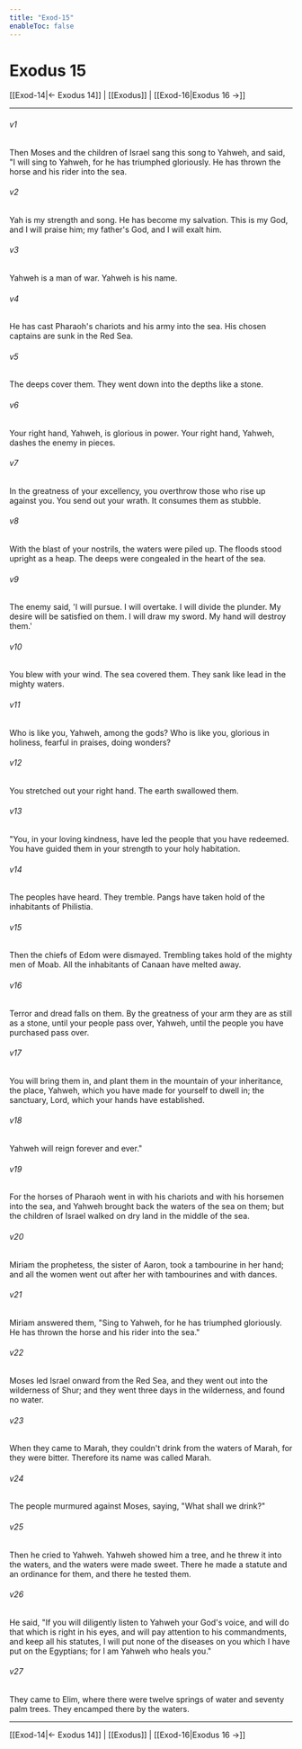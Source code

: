 ```yaml
---
title: "Exod-15"
enableToc: false
---
```

# Exodus 15

[[Exod-14|← Exodus 14]] | [[Exodus]] | [[Exod-16|Exodus 16 →]]
***



###### v1 
Then Moses and the children of Israel sang this song to Yahweh, and said, "I will sing to Yahweh, for he has triumphed gloriously. He has thrown the horse and his rider into the sea. 

###### v2 
Yah is my strength and song. He has become my salvation. This is my God, and I will praise him; my father's God, and I will exalt him. 

###### v3 
Yahweh is a man of war. Yahweh is his name. 

###### v4 
He has cast Pharaoh's chariots and his army into the sea. His chosen captains are sunk in the Red Sea. 

###### v5 
The deeps cover them. They went down into the depths like a stone. 

###### v6 
Your right hand, Yahweh, is glorious in power. Your right hand, Yahweh, dashes the enemy in pieces. 

###### v7 
In the greatness of your excellency, you overthrow those who rise up against you. You send out your wrath. It consumes them as stubble. 

###### v8 
With the blast of your nostrils, the waters were piled up. The floods stood upright as a heap. The deeps were congealed in the heart of the sea. 

###### v9 
The enemy said, 'I will pursue. I will overtake. I will divide the plunder. My desire will be satisfied on them. I will draw my sword. My hand will destroy them.' 

###### v10 
You blew with your wind. The sea covered them. They sank like lead in the mighty waters. 

###### v11 
Who is like you, Yahweh, among the gods? Who is like you, glorious in holiness, fearful in praises, doing wonders? 

###### v12 
You stretched out your right hand. The earth swallowed them. 

###### v13 
"You, in your loving kindness, have led the people that you have redeemed. You have guided them in your strength to your holy habitation. 

###### v14 
The peoples have heard. They tremble. Pangs have taken hold of the inhabitants of Philistia. 

###### v15 
Then the chiefs of Edom were dismayed. Trembling takes hold of the mighty men of Moab. All the inhabitants of Canaan have melted away. 

###### v16 
Terror and dread falls on them. By the greatness of your arm they are as still as a stone, until your people pass over, Yahweh, until the people you have purchased pass over. 

###### v17 
You will bring them in, and plant them in the mountain of your inheritance, the place, Yahweh, which you have made for yourself to dwell in; the sanctuary, Lord, which your hands have established. 

###### v18 
Yahweh will reign forever and ever." 

###### v19 
For the horses of Pharaoh went in with his chariots and with his horsemen into the sea, and Yahweh brought back the waters of the sea on them; but the children of Israel walked on dry land in the middle of the sea. 

###### v20 
Miriam the prophetess, the sister of Aaron, took a tambourine in her hand; and all the women went out after her with tambourines and with dances. 

###### v21 
Miriam answered them, "Sing to Yahweh, for he has triumphed gloriously. He has thrown the horse and his rider into the sea." 

###### v22 
Moses led Israel onward from the Red Sea, and they went out into the wilderness of Shur; and they went three days in the wilderness, and found no water. 

###### v23 
When they came to Marah, they couldn't drink from the waters of Marah, for they were bitter. Therefore its name was called Marah. 

###### v24 
The people murmured against Moses, saying, "What shall we drink?" 

###### v25 
Then he cried to Yahweh. Yahweh showed him a tree, and he threw it into the waters, and the waters were made sweet. There he made a statute and an ordinance for them, and there he tested them. 

###### v26 
He said, "If you will diligently listen to Yahweh your God's voice, and will do that which is right in his eyes, and will pay attention to his commandments, and keep all his statutes, I will put none of the diseases on you which I have put on the Egyptians; for I am Yahweh who heals you." 

###### v27 
They came to Elim, where there were twelve springs of water and seventy palm trees. They encamped there by the waters.

***
[[Exod-14|← Exodus 14]] | [[Exodus]] | [[Exod-16|Exodus 16 →]]
